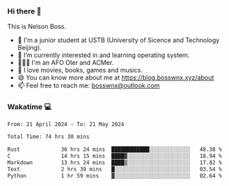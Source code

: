### Hi there 👋

<!--
**bosswnx/bosswnx** is a ✨ _special_ ✨ repository because its `README.md` (this file) appears on your GitHub profile.

Here are some ideas to get you started:

- 🔭 I’m currently working on ...
- 🌱 I’m currently learning ...
- 👯 I’m looking to collaborate on ...
- 🤔 I’m looking for help with ...
- 💬 Ask me about ...
- 📫 How to reach me: ...
- 😄 Pronouns: ...
- ⚡ Fun fact: ...
-->

This is Nelson Boss.

- 🏫 I'm a junior student at USTB (University of Sicence and Technology Beijing).
- 🌱 I’m currently interested in and learning operating system.
- 🧑🏻‍💻 I'm an AFO OIer and ACMer.
- 🥰 I love movies, books, games and musics.
- 😄 You can know more about me at https://blog.bosswnx.xyz/about
- 📫 Feel free to reach me: bosswnx@outlook.com

### Wakatime 💻

<!--START_SECTION:waka-->

```txt
From: 21 April 2024 - To: 21 May 2024

Total Time: 74 hrs 30 mins

Rust             36 hrs 24 mins  ████████████░░░░░░░░░░░░░   48.38 %
C                14 hrs 15 mins  ████▓░░░░░░░░░░░░░░░░░░░░   18.94 %
Markdown         13 hrs 24 mins  ████▒░░░░░░░░░░░░░░░░░░░░   17.82 %
Text             2 hrs 39 mins   █░░░░░░░░░░░░░░░░░░░░░░░░   03.54 %
Python           1 hr 59 mins    ▓░░░░░░░░░░░░░░░░░░░░░░░░   02.64 %
```

<!--END_SECTION:waka-->
